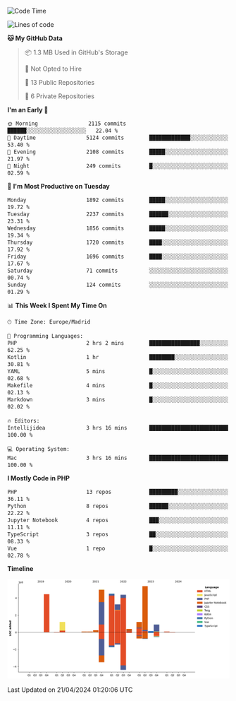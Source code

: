 <!--START_SECTION:waka-->
![Code Time](http://img.shields.io/badge/Code%20Time-149%20hrs%2040%20mins-blue)

![Lines of code](https://img.shields.io/badge/From%20Hello%20World%20I%27ve%20Written-31.1%20million%20lines%20of%20code-blue)

**🐱 My GitHub Data** 

> 📦 1.3 MB Used in GitHub's Storage 
 > 
> 🚫 Not Opted to Hire
 > 
> 📜 13 Public Repositories 
 > 
> 🔑 6 Private Repositories 
 > 
**I'm an Early 🐤** 

```text
🌞 Morning                2115 commits        ██████░░░░░░░░░░░░░░░░░░░   22.04 % 
🌆 Daytime                5124 commits        █████████████░░░░░░░░░░░░   53.40 % 
🌃 Evening                2108 commits        █████░░░░░░░░░░░░░░░░░░░░   21.97 % 
🌙 Night                  249 commits         █░░░░░░░░░░░░░░░░░░░░░░░░   02.59 % 
```
📅 **I'm Most Productive on Tuesday** 

```text
Monday                   1892 commits        █████░░░░░░░░░░░░░░░░░░░░   19.72 % 
Tuesday                  2237 commits        ██████░░░░░░░░░░░░░░░░░░░   23.31 % 
Wednesday                1856 commits        █████░░░░░░░░░░░░░░░░░░░░   19.34 % 
Thursday                 1720 commits        ████░░░░░░░░░░░░░░░░░░░░░   17.92 % 
Friday                   1696 commits        ████░░░░░░░░░░░░░░░░░░░░░   17.67 % 
Saturday                 71 commits          ░░░░░░░░░░░░░░░░░░░░░░░░░   00.74 % 
Sunday                   124 commits         ░░░░░░░░░░░░░░░░░░░░░░░░░   01.29 % 
```


📊 **This Week I Spent My Time On** 

```text
🕑︎ Time Zone: Europe/Madrid

💬 Programming Languages: 
PHP                      2 hrs 2 mins        ████████████████░░░░░░░░░   62.25 % 
Kotlin                   1 hr                ████████░░░░░░░░░░░░░░░░░   30.81 % 
YAML                     5 mins              █░░░░░░░░░░░░░░░░░░░░░░░░   02.68 % 
Makefile                 4 mins              █░░░░░░░░░░░░░░░░░░░░░░░░   02.13 % 
Markdown                 3 mins              █░░░░░░░░░░░░░░░░░░░░░░░░   02.02 % 

🔥 Editors: 
Intellijidea             3 hrs 16 mins       █████████████████████████   100.00 % 

💻 Operating System: 
Mac                      3 hrs 16 mins       █████████████████████████   100.00 % 
```

**I Mostly Code in PHP** 

```text
PHP                      13 repos            █████████░░░░░░░░░░░░░░░░   36.11 % 
Python                   8 repos             ██████░░░░░░░░░░░░░░░░░░░   22.22 % 
Jupyter Notebook         4 repos             ███░░░░░░░░░░░░░░░░░░░░░░   11.11 % 
TypeScript               3 repos             ██░░░░░░░░░░░░░░░░░░░░░░░   08.33 % 
Vue                      1 repo              █░░░░░░░░░░░░░░░░░░░░░░░░   02.78 % 
```



**Timeline**

![Lines of Code chart](https://raw.githubusercontent.com/danisoronellas/danisoronellas/main/assets/bar_graph.png)


 Last Updated on 21/04/2024 01:20:06 UTC
<!--END_SECTION:waka-->
